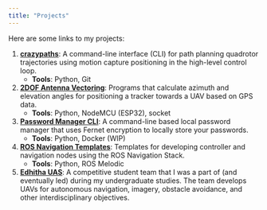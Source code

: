 ```yaml
---
title: "Projects"
---
```


Here are some links to my projects:

1.  [**crazypaths**](https://github.com/shreeram-murali/crazypaths): A command-line interface (CLI) for path planning quadrotor trajectories using motion capture positioning in the high-level control loop.
    -   **Tools**: Python, Git
2. [**2DOF Antenna Vectoring**](https://github.com/shreeram-murali/2DOF-antenna-vectoring): Programs that calculate azimuth and elevation angles for positioning a tracker towards a UAV based on GPS data.
	  -   **Tools**: Python, NodeMCU (ESP32), socket
3. [**Password Manager CLI**](https://github.com/shreeram-murali/password-manager-cli): A command-line based local password manager that uses Fernet encryption to locally store your passwords.
	- **Tools**: Python, Docker (WIP)
4.  [**ROS Navigation Templates**](https://github.com/shreeram-murali/ros-navigation-templates): Templates for developing controller and navigation nodes using the ROS Navigation Stack.
    -   **Tools**: Python, ROS Melodic
5.  [**Edhitha UAS**](https://www.edhitha.com): A competitive student team that I was a part of (and eventually led) during my undergraduate studies. The team develops UAVs for autonomous navigation, imagery, obstacle avoidance, and other interdisciplinary objectives.
